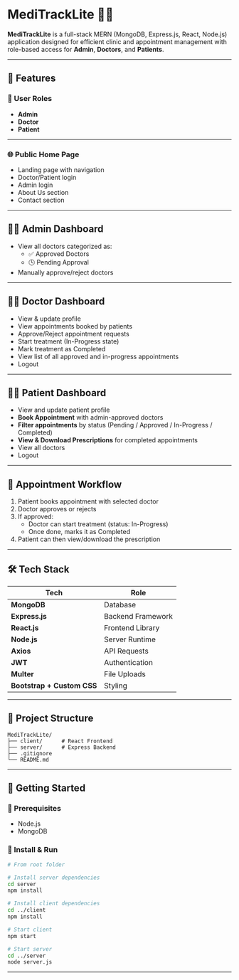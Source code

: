 # MediTrackLite 🏥💊

**MediTrackLite** is a full-stack MERN (MongoDB, Express.js, React, Node.js) application designed for efficient clinic and appointment management with role-based access for **Admin**, **Doctors**, and **Patients**.

---



## 📌 Features

### 🔐 User Roles
- **Admin**
- **Doctor**
- **Patient**

---

### 🌐 Public Home Page
- Landing page with navigation
- Doctor/Patient login
- Admin login
- About Us section
- Contact section

---

## 🧑‍💼 Admin Dashboard
- View all doctors categorized as:
  - ✅ Approved Doctors
  - 🕓 Pending Approval
- Manually approve/reject doctors

---

## 🧑‍⚕️ Doctor Dashboard
- View & update profile
- View appointments booked by patients
- Approve/Reject appointment requests
- Start treatment (In-Progress state)
- Mark treatment as Completed
- View list of all approved and in-progress appointments
- Logout

---

## 👩‍💻 Patient Dashboard
- View and update patient profile
- **Book Appointment** with admin-approved doctors
- **Filter appointments** by status (Pending / Approved / In-Progress / Completed)
- **View & Download Prescriptions** for completed appointments
- View all doctors
- Logout

---

## 📅 Appointment Workflow
1. Patient books appointment with selected doctor
2. Doctor approves or rejects
3. If approved:
   - Doctor can start treatment (status: In-Progress)
   - Once done, marks it as Completed
4. Patient can then view/download the prescription

---

## 🛠️ Tech Stack

| Tech          | Role                |
|---------------|---------------------|
| **MongoDB**   | Database             |
| **Express.js**| Backend Framework   |
| **React.js**  | Frontend Library     |
| **Node.js**   | Server Runtime       |
| **Axios**     | API Requests         |
| **JWT**       | Authentication       |
| **Multer**    | File Uploads         |
| **Bootstrap + Custom CSS** | Styling  |

---

## 📁 Project Structure

```
MediTrackLite/
├── client/      # React Frontend
├── server/      # Express Backend
├── .gitignore
└── README.md
```

---

## 🚀 Getting Started

### 🔧 Prerequisites
- Node.js
- MongoDB

### 🔩 Install & Run

```bash
# From root folder

# Install server dependencies
cd server
npm install

# Install client dependencies
cd ../client
npm install

# Start client
npm start

# Start server
cd ../server
node server.js
```

---
